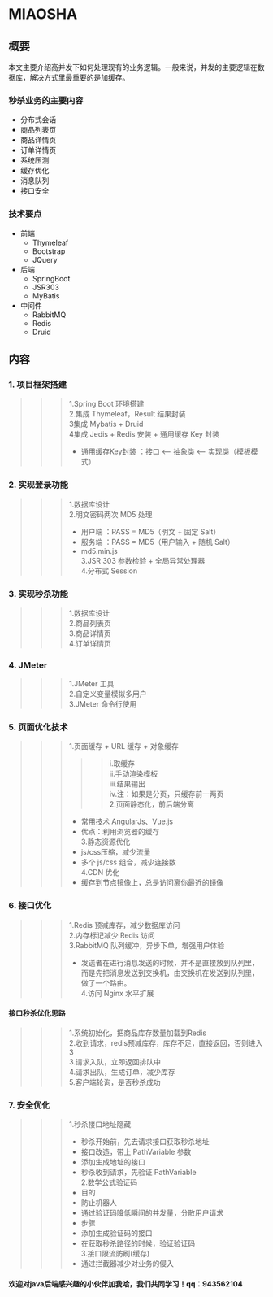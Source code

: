 # MIAOSHA
## 概要
本文主要介绍高并发下如何处理现有的业务逻辑。一般来说，并发的主要逻辑在数据库，解决方式里最重要的是加缓存。

### 秒杀业务的主要内容
* 分布式会话
* 商品列表页
* 商品详情页
* 订单详情页
* 系统压测
* 缓存优化
* 消息队列
* 接口安全
### 技术要点
* 前端
  * Thymeleaf
  * Bootstrap
  * JQuery
* 后端
  * SpringBoot
  * JSR303
  * MyBatis
* 中间件
  * RabbitMQ
  * Redis
  * Druid
## 内容
### 1. 项目框架搭建
>>>1.Spring Boot 环境搭建<br>
>>>2.集成 Thymeleaf，Result 结果封装<br>
>>>3集成 Mybatis + Druid<br>
>>>4集成 Jedis + Redis 安装 + 通用缓存 Key 封装<br>
>>>   * 通用缓存Key封装 ：接口 <—— 抽象类 <—— 实现类（模板模式）<br>
### 2. 实现登录功能
>>>1.数据库设计<br>
>>>2.明文密码两次 MD5 处理<br>
>>>   * 用户端 ：PASS = MD5（明文 + 固定 Salt）<br>
>>>   * 服务端 ：PASS = MD5（用户输入 + 随机 Salt）<br>
>>>   * md5.min.js<br>
>>>3.JSR 303 参数检验 + 全局异常处理器<br>
>>>4.分布式 Session<br>
### 3. 实现秒杀功能
>>>1.数据库设计<br>
>>>2.商品列表页<br>
>>>3.商品详情页<br>
>>>4.订单详情页<br>
### 4. JMeter
>>>1.JMeter 工具<br>
>>>2.自定义变量模拟多用户<br>
>>>3.JMeter 命令行使用<br>
### 5. 页面优化技术
>>>1.页面缓存 + URL 缓存 + 对象缓存<br>
>>>>>  i.取缓存<br>
>>>>> ii.手动渲染模板<br>
>>>>>iii.结果输出<br>
>>>>> iv.注：如果是分页，只缓存前一两页<br>
>>>2.页面静态化，前后端分离<br>
>>>   * 常用技术 AngularJs、Vue.js<br>
>>>   * 优点：利用浏览器的缓存<br>
>>>3.静态资源优化<br>
>>>   * js/css压缩，减少流量<br>
>>>   * 多个 js/css 组合，减少连接数<br>
>>>4.CDN 优化<br>
>>>   * 缓存到节点镜像上，总是访问离你最近的镜像<br>
### 6. 接口优化
>>>1.Redis 预减库存，减少数据库访问<br>
>>>2.内存标记减少 Redis 访问<br>
>>>3.RabbitMQ 队列缓冲，异步下单，增强用户体验<br>
>>>   * 发送者在进行消息发送的时候，并不是直接放到队列里，而是先把消息发送到交换机，由交换机在发送到队列里，做了一个路由。<br>
>>>4.访问 Nginx 水平扩展<br>

#### 接口秒杀优化思路

>>>1.系统初始化，把商品库存数量加载到Redis<br>
>>>2.收到请求，redis预减库存，库存不足，直接返回，否则进入3<br>
>>>3.请求入队，立即返回排队中<br>
>>>4.请求出队，生成订单，减少库存<br>
>>>5.客户端轮询，是否秒杀成功<br>
### 7. 安全优化
>>>1.秒杀接口地址隐藏<br>
>>>   * 秒杀开始前，先去请求接口获取秒杀地址<br>
>>>   * 接口改造，带上 PathVariable 参数<br>
>>>   * 添加生成地址的接口<br>
>>>   * 秒杀收到请求，先验证 PathVariable<br>
>>>2.数学公式验证码<br>
>>>   * 目的<br>
>>>    * 防止机器人<br>
>>>    * 通过验证码降低瞬间的并发量，分散用户请求<br>
>>>   * 步骤<br>
>>>    * 添加生成验证码的接口<br>
>>>    * 在获取秒杀路径的时候，验证验证码<br>
>>>3.接口限流防刷(缓存)<br>
>>>   * 通过拦截器减少对业务的侵入<br>
#### 欢迎对java后端感兴趣的小伙伴加我哈，我们共同学习！qq：943562104
